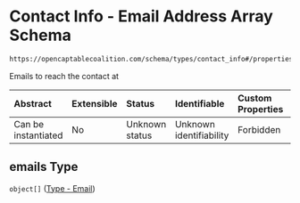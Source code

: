 # Contact Info - Email Address Array Schema

```txt
https://opencaptablecoalition.com/schema/types/contact_info#/properties/emails
```

Emails to reach the contact at

| Abstract            | Extensible | Status         | Identifiable            | Custom Properties | Additional Properties | Access Restrictions | Defined In                                                                                    |
| :------------------ | :--------- | :------------- | :---------------------- | :---------------- | :-------------------- | :------------------ | :-------------------------------------------------------------------------------------------- |
| Can be instantiated | No         | Unknown status | Unknown identifiability | Forbidden         | Allowed               | none                | [ContactInfo.schema.json*](../../schema/types/ContactInfo.schema.json "open original schema") |

## emails Type

`object[]` ([Type - Email](contactinfo-properties-contact-info---email-address-array-type---email.md))
